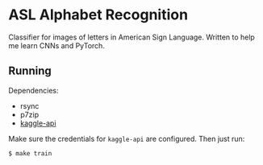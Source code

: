 # ASL Alphabet Recognition

Classifier for images of letters in American Sign Language. Written to
help me learn CNNs and PyTorch.

## Running

Dependencies:
- rsync
- p7zip
- [kaggle-api](https://github.com/Kaggle/kaggle-api)

Make sure the credentials for `kaggle-api` are configured. Then just
run:

```
$ make train
```
